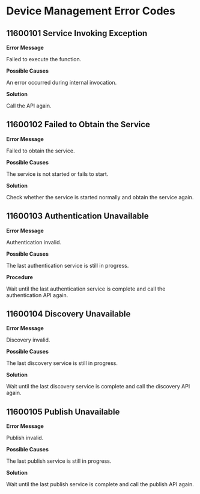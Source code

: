 # Device Management Error Codes

## 11600101 Service Invoking Exception

**Error Message**

Failed to execute the function.

**Possible Causes**

An error occurred during internal invocation.

**Solution**

Call the API again.

## 11600102 Failed to Obtain the Service

**Error Message**

Failed to obtain the service.

**Possible Causes**

The service is not started or fails to start.

**Solution**

Check whether the service is started normally and obtain the service again.

## 11600103 Authentication Unavailable

**Error Message**

Authentication invalid.

**Possible Causes**

The last authentication service is still in progress.

**Procedure**

Wait until the last authentication service is complete and call the authentication API again.

## 11600104 Discovery Unavailable

**Error Message**

Discovery invalid.

**Possible Causes**

The last discovery service is still in progress.

**Solution**

Wait until the last discovery service is complete and call the discovery API again.

## 11600105 Publish Unavailable

**Error Message**

Publish invalid.

**Possible Causes**

The last publish service is still in progress.

**Solution**

Wait until the last publish service is complete and call the publish API again.
